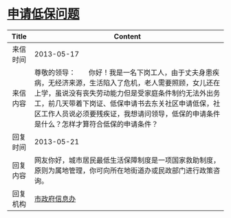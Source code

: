 # <a href="http://www.shangluo.gov.cn/zmhd/ldxxxx.jsp?urltype=leadermail.LeaderMailContentUrl&wbtreeid=1112&leadermailid=1804">申请低保问题</a>
| Title |                                                                            Content                                                                             |
|:-----:|----------------------------------------------------------------------------------------------------------------------------------------------------------------|
| 来信时间  | 2013-05-17                                                                                                                                                     |
| 来信内容  | 尊敬的领导：       你好！我是一名下岗工人，由于丈夫身患疾病，无经济来源，生活陷入了危机，老人需要照顾，女儿还在上学，虽说没有丧失劳动能力但是受家庭条件制约无法外出务工，前几天带着下岗证、低保申请书去东关社区申请低保，社区工作人员说必须要残疾证，我想请问领导，低保的申请条件是什么？怎样才算符合低保的申请条件？ |
| 回复时间  | 2013-05-21                                                                                                                                                     |
| 回复内容  | 网友你好，城市居民最低生活保障制度是一项国家救助制度，原则为属地管理，你可向所在地街道办或民政部门进行政策咨询。                                                                                                       |
| 回复机构  | <a href="../../categories/agencies/市政府信息办.md">市政府信息办</a>                                                                                                       |